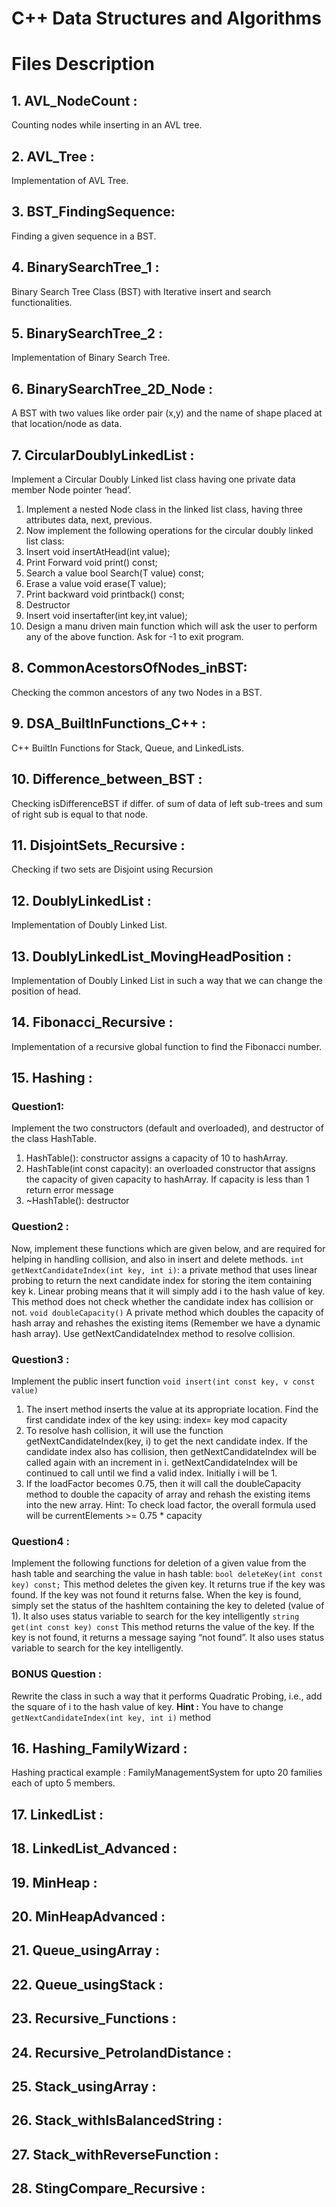 # **C++ Data Structures and Algorithms**

# Files Description

## 1. AVL_NodeCount : 
Counting nodes while inserting in an AVL tree.

## 2. AVL_Tree : 
Implementation of AVL Tree.

## 3. BST_FindingSequence:
Finding a given sequence in a BST.

## 4. BinarySearchTree_1 : 
Binary Search Tree Class (BST) with Iterative insert and search functionalities.

## 5. BinarySearchTree_2 :
Implementation of Binary Search Tree.

## 6. BinarySearchTree_2D_Node :
A BST with two values like order pair (x,y) and the name of shape placed at that location/node as data.

## 7. CircularDoublyLinkedList :
Implement a Circular Doubly Linked list class having one private data member Node pointer ‘head’.
1. Implement a nested Node class in the linked list class, having three attributes data, next, previous.
2. Now implement the following operations for the circular doubly linked list class:
2. Insert void insertAtHead(int value);
3. Print Forward void print() const;
4. Search a value bool Search(T value) const;
5. Erase a value void erase(T value);
6. Print backward void printback() const;
7. Destructor
8. Insert void insertafter(int key,int value);
9. Design a manu driven main function which will ask the user to perform any of the above function. Ask for -1 to exit program.

## 8. CommonAcestorsOfNodes_inBST:
Checking the common ancestors of any two Nodes in a BST.

## 9. DSA_BuiltInFunctions_C++ :
C++ BuiltIn Functions for Stack, Queue, and LinkedLists.

## 10. Difference_between_BST :
Checking isDifferenceBST if differ. of sum of data of left sub-trees and sum of right sub is equal to that node.

## 11. DisjointSets_Recursive :
Checking if two sets are Disjoint using Recursion

## 12. DoublyLinkedList :
Implementation of Doubly Linked List.

## 13. DoublyLinkedList_MovingHeadPosition :
Implementation of Doubly Linked List in such a way that we can change the position of head.

## 14. Fibonacci_Recursive :
Implementation of a recursive global function to find the Fibonacci number.

## 15. Hashing :
### Question1:
Implement the two constructors (default and overloaded), and destructor of the class HashTable. 
1. HashTable(): constructor assigns a capacity of 10 to hashArray.
2. HashTable(int const capacity): an overloaded constructor that assigns the capacity of given capacity to hashArray. If capacity is less than 1 return error message
3. ~HashTable(): destructor

### Question2 :
Now, implement these functions which are given below, and are required for helping in handling collision, and also in insert and delete methods. ```int getNextCandidateIndex(int key, int i)```: a private method that uses linear probing to return the next candidate index for storing the item containing key k. Linear probing means that it will simply add i to the hash value of key. This method does not check whether the candidate index has collision or not.
```void doubleCapacity()``` A private method which doubles the capacity of hash array and rehashes the existing items (Remember we have a dynamic hash array). Use getNextCandidateIndex method to resolve collision.

### Question3 :
Implement the public insert function ```void insert(int const key, v const value)```
1. The insert method inserts the value at its appropriate location. Find the first candidate index of the key using: index= key mod capacity
2. To resolve hash collision, it will use the function getNextCandidateIndex(key, i) to get the next candidate index. If the candidate index also has collision, then getNextCandidateIndex will be called again with an increment in i. getNextCandidateIndex will be continued to call until we find a valid index. Initially i will be 1.
3. If the loadFactor becomes 0.75, then it will call the doubleCapacity method to double the capacity of array and rehash the existing items into the new array.
Hint: To check load factor, the overall formula used will be currentElements >= 0.75 * capacity

### Question4 :
Implement the following functions for deletion of a given value from the hash table and searching the value in hash table:
```bool deleteKey(int const key) const;```
This method deletes the given key. It returns true if the key was found. If the key was not found it returns false. When the key is found, simply set the status of the hashItem containing the key to deleted (value of 1). It also uses status variable to search for the key intelligently ```string get(int const key) const```
This method returns the value of the key. If the key is not found, it returns a message saying “not found”. It also uses status variable to search for the key intelligently.

### BONUS Question :
Rewrite the class in such a way that it performs Quadratic Probing, i.e., add the square of i to the hash value of key.
**Hint :** You have to change ```getNextCandidateIndex(int key, int i)``` method

## 16. Hashing_FamilyWizard :
Hashing practical example : FamilyManagementSystem for upto 20 families each of upto 5 members.

## 17. LinkedList :

## 18. LinkedList_Advanced :

## 19. MinHeap :

## 20. MinHeapAdvanced :

## 21. Queue_usingArray :

## 22. Queue_usingStack :

## 23. Recursive_Functions :

## 24. Recursive_PetrolandDistance :

## 25. Stack_usingArray :

## 26. Stack_withIsBalancedString :

## 27. Stack_withReverseFunction :

## 28. StingCompare_Recursive :
